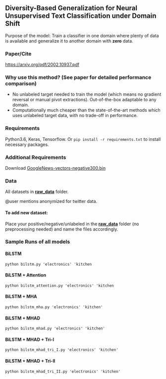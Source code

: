 ## Diversity-Based Generalization for Neural Unsupervised Text Classification under Domain Shift

Purpose of the model: Train a classifier in one domain where plenty of data is available and generalize it to another domain with **zero** data.

### Paper/Cite
https://arxiv.org/pdf/2002.10937.pdf

### Why use this method? (See paper for detailed performance comparison)
- No unlabeled target needed to train the model (which means no gradient reversal or manual pivot extractions). Out-of-the-box adaptable to any domain. 
- Computationally much cheaper than the state-of-the-art methods which uses unlabeled target data, with no trade-off in performance.

### Requirements
Python3.6, Keras, Tensorflow.
Or ```pip install -r requirements.txt``` to install necessary packages.

### Additional Requirements
Download [GoogleNews-vectors-negative300.bin](https://code.google.com/archive/p/word2vec/)

### Data
All datasets in **[raw_data](https://github.com/jitinkrishnan/Diversity-Based-Generalization/tree/master/raw_data)** folder.

@user mentions anonymized for twitter data.

#### To add new dataset:
Place your positive/negative/unlabeled in the **[raw_data](https://github.com/jitinkrishnan/Diversity-Based-Generalization/tree/master/raw_data)** folder (no preprocessing needed) and name the files accordingly.

### Sample Runs of all models
#### BiLSTM
```python bilstm.py 'electronics' 'kitchen```

#### BiLSTM + Attention
```python bilstm_attention.py 'electronics' 'kitchen```

#### BiLSTM + MHA
```python bilstm_mha.py 'electronics' 'kitchen'```

#### BiLSTM + MHAD
```python bilstm_mhad.py 'electronics' 'kitchen'```

#### BiLSTM + MHAD + Tri-I
```python bilstm_mhad_tri_I.py 'electronics' 'kitchen'```

#### BiLSTM + MHAD + Tri-II
```python bilstm_mhad_tri_II.py 'electronics' 'kitchen'```


